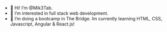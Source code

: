 - 👋 Hi! I’m @Mik3Tab.
- 👀 I’m interested in full stack web development.
- 🌱 I’m doing a bootcamp in The Bridge. Im currently learning HTML, CSS, Javascript, Angular & React.js!


<!--- - 💞️ I’m looking to collaborate on ...
- 📫 How to reach me ... --->

<!---
Mik3Tab/Mik3Tab is a ✨ special ✨ repository because its `README.md` (this file) appears on your GitHub profile.
You can click the Preview link to take a look at your changes.
--->

